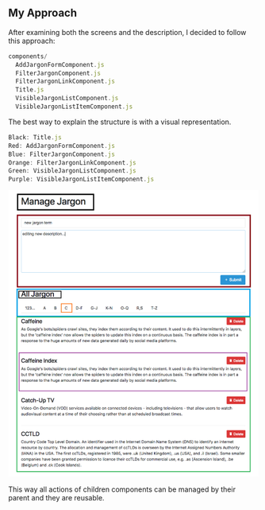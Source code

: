 ## My Approach

After examining both the screens and the description, I decided to follow
this approach:
```javascript
components/
  AddJargonFormComponent.js
  FilterJargonComponent.js
  FilterJargonLinkComponent.js
  Title.js
  VisibleJargonListComponent.js
  VisibleJargonListItemComponent.js
```
The best way to explain the structure is with a visual representation.
```javascript
Black: Title.js
Red: AddJargonFormComponent.js
Blue: FilterJargonComponent.js
Orange: FilterJargonLinkComponent.js
Green: VisibleJargonListComponent.js
Purple: VisibleJargonListItemComponent.js
```
![alt text](./screens/5-jargon-page-add-item-3.png "Component Structure")

This way all actions of children components can be managed by their parent and they are reusable.
